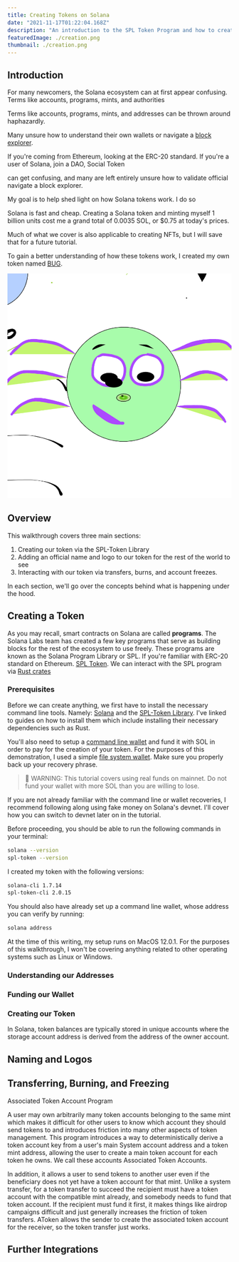 ```yaml
---
title: Creating Tokens on Solana
date: "2021-11-17T01:22:04.168Z"
description: "An introduction to the SPL Token Program and how to create a token on Solana."
featuredImage: ./creation.png
thumbnail: ./creation.png
---
```


## Introduction

For many newcomers, the Solana ecosystem can at first appear confusing. Terms like accounts, programs, mints, and authorities 

Terms like accounts, programs, mints, and addresses can be thrown around haphazardly. 

Many unsure how to understand their own wallets or navigate a [block explorer](https://explorer.solana.com/address/FriELggez2Dy3phZeHHAdpcoEXkKQVkv6tx3zDtCVP8T).

If you're coming from Ethereum, looking at the ERC-20 standard. If you're a user of Solana, join a DAO, Social Token

can get confusing, and many are left entirely unsure how to validate official navigate a block explorer.

My goal is to help shed light on how Solana tokens work. I do so 

Solana is fast and cheap. Creating a Solana token and minting myself 1 billion units cost me a grand total of 0.0035 SOL, or $0.75 at today's prices.

Much of what we cover is also applicable to creating NFTs, but I will save that for a future tutorial. 

To gain a better understanding of how these tokens work, I created my own token named [BUG](https://explorer.solana.com/address/BUGuuhPsHpk8YZrL2GctsCtXGneL1gmT5zYb7eMHZDWf).

![BugLogo](logo.png)

## Overview

This walkthrough covers three main sections:

1. Creating our token via the SPL-Token Library
2. Adding an official name and logo to our token for the rest of the world to see
3. Interacting with our token via transfers, burns, and account freezes.

In each section, we'll go over the concepts behind what is happening under the hood.

## Creating a Token

As you may recall, smart contracts on Solana are called **programs**. The Solana Labs team has created a few key programs that serve as building blocks for the rest of the ecosystem to use freely. These programs are known as the Solana Program Library or SPL. If you're familiar with ERC-20 standard on Ethereum. [SPL Token](https://spl.solana.com/token). We can interact with the SPL program via [Rust crates](https://crates.io/crates/spl-token)

### Prerequisites

Before we can create anything, we first have to install the necessary command line tools. Namely: [Solana](https://docs.solana.com/cli/install-solana-cli-tools) and the [SPL-Token Library](https://spl.solana.com/token#command-line-utility). I've linked to guides on how to install them which include installing their necessary dependencies such as Rust.

You'll also need to setup a [command line wallet](https://docs.solana.com/wallet-guide/cli) and fund it with SOL in order to pay for the creation of your token. For the purposes of this demonstration, I used a simple [file system wallet](https://docs.solana.com/wallet-guide/file-system-wallet). Make sure you properly back up your recovery phrase.

> 🚨 WARNING: This tutorial covers using real funds on mainnet. Do not fund your wallet with more SOL than you are willing to lose.

If you are not already familiar with the command line or wallet recoveries, I recommend following along using fake money on Solana's devnet. I'll cover how you can switch to devnet later on in the tutorial. 

Before proceeding, you should be able to run the following commands in your terminal:

```bash
solana --version
spl-token --version
```

I created my token with the following versions:

```bash
solana-cli 1.7.14
spl-token-cli 2.0.15
```

You should also have already set up a command line wallet, whose address you can verify by running:

```bash
solana address
```

At the time of this writing, my setup runs on MacOS 12.0.1. For the purposes of this walkthrough, I won't be covering anything related to other operating systems such as Linux or Windows.

### Understanding our Addresses

### Funding our Wallet

### Creating our Token

In Solana, token balances are typically stored in unique accounts where the storage account address is derived from the address of the owner account.

## Naming and Logos

## Transferring, Burning, and Freezing

Associated Token Account Program

A user may own arbitrarily many token accounts belonging to the same mint which makes it difficult for other users to know which account they should send tokens to and introduces friction into many other aspects of token management. This program introduces a way to deterministically derive a token account key from a user's main System account address and a token mint address, allowing the user to create a main token account for each token he owns. We call these accounts Associated Token Accounts.

In addition, it allows a user to send tokens to another user even if the beneficiary does not yet have a token account for that mint. Unlike a system transfer, for a token transfer to succeed the recipient must have a token account with the compatible mint already, and somebody needs to fund that token account. If the recipient must fund it first, it makes things like airdrop campaigns difficult and just generally increases the friction of token transfers. AToken allows the sender to create the associated token account for the receiver, so the token transfer just works.


## Further Integrations
